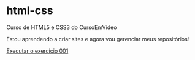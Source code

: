 # html-css

Curso de HTML5 e CSS3 do CursoEmVideo

Estou aprendendo a criar sites e agora vou gerenciar meus repositórios!

<a href="https://ivo-csantos.github.io/html-css/exercicios/ex001/index.html">Executar o exercício 001</a>
